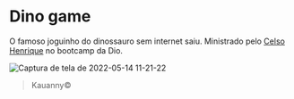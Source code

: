 # Dino game

O famoso joguinho do dinossauro sem internet saiu.
Ministrado pelo [Celso Henrique](https://github.com/celso-henrique) no bootcamp da Dio.

![Captura de tela de 2022-05-14 11-21-22](https://user-images.githubusercontent.com/72564756/168430291-1f02ae8e-2f2e-402a-898b-bdc3c21aa91d.png)

>Kauanny&copy;
